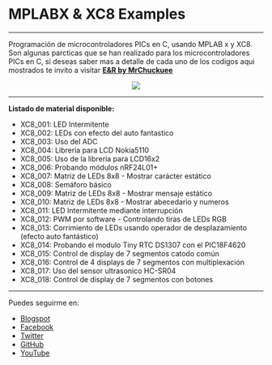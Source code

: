 # MPLABX & XC8 Examples
***
Programación de microcontroladores PICs en C, usando MPLAB x y XC8. Son algunas parcticas que se han realizado para los microcontroladores PICs en C, si deseas saber mas a detalle de cada uno de los codigos aqui mostrados te invito a visitar [**E&R by MrChuckuee**](http://mrchunckuee.blogspot.mx/p/mplapx-y-xc8.html) 

<p align="center">
  <img src="http://2.bp.blogspot.com/-n3qpKEQO2w4/VF8P-RfQv5I/AAAAAAAAB5k/QfjsE5pZKYU/s1600/mplab%2Bx%2By%2Bxc8%2B-%2Belectronica%2By%2Brobotica.png"/>
</p>

***
**Listado de material disponible:**
- XC8_001: LED Intermitente
- XC8_002: LEDs con efecto del auto fantastico
- XC8_003: Uso del ADC
- XC8_004: Libreria para LCD Nokia5110 
- XC8_005: Uso de la libreria para LCD16x2
- XC8_006: Probando módulos nRF24L01+
- XC8_007: Matriz de LEDs 8x8 - Mostrar carácter estático
- XC8_008: Semáforo básico
- XC8_009: Matriz de LEDs 8x8 - Mostrar mensaje estático
- XC8_010: Matriz de LEDs 8x8 - Mostrar abecedario y numeros
- XC8_011: LED Intermitente mediante interrupción
- XC8_012: PWM por software - Controlando tiras de LEDs RGB
- XC8_013: Corrimiento de LEDs usando operador de desplazamiento (efecto auto fantástico)
- XC8_014: Probando el modulo Tiny RTC DS1307 con el PIC18F4620
- XC8_015: Control de display de 7 segmentos catodo común
- XC8_016: Control de 4 displays de 7 segmentos con multiplexación
- XC8_017: Uso del sensor ultrasonico HC-SR04 
- XC8_018: Control de display de 7 segmentos con botones

***
Puedes seguirme en:
- [Blogspot](http://mrchunckuee.blogspot.com)
- [Facebook](https://www.facebook.com/ElectronicayRobotica)
- [Twitter](https://twitter.com/MrChunckuee)
- [GitHub](https://github.com/MrChunckuee)
- [YouTube](https://www.youtube.com/user/mrchunckueepsr)
